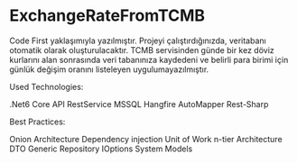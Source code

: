 # ExchangeRateFromTCMB

Code First yaklaşımıyla yazılmıştır. Projeyi çalıştırdığınızda, veritabanı otomatik olarak oluşturulacaktır.
TCMB servisinden günde bir kez döviz kurlarını alan sonrasında veri tabanınıza kaydedeni ve belirli para birimi için günlük değişim oranını listeleyen uygulumayazılmıştır.

Used Technologies:

.Net6 Core API
RestService
MSSQL
Hangfire
AutoMapper
Rest-Sharp

Best Practices:

Onion Architecture
Dependency injection
Unit of Work
n-tier Architecture
DTO
Generic Repository
IOptions System Models
